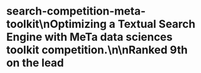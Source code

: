 # search-competition-meta-toolkit\nOptimizing a Textual Search Engine with MeTa data sciences toolkit competition.\n\nRanked 9th on the lead
